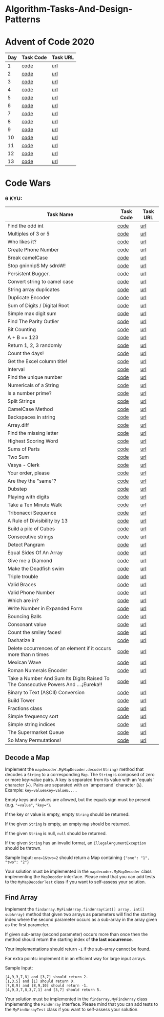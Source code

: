 # Algorithm-Tasks-And-Design-Patterns


# Advent of Code 2020

| Day | Task Code                                                                                                                                                  | Task URL                                    |
|-----|------------------------------------------------------------------------------------------------------------------------------------------------------------|---------------------------------------------|
| 1   | [code](https://github.com/rmaduzia/Algorithm-Tasks-And-Design-Patterns/blob/master/src/main/java/algorithms/adventOfCode/Advent2020/AdventDay2020_1.java)  | [url](https://adventofcode.com/2020/day/1)  |
| 2   | [code](https://github.com/rmaduzia/Algorithm-Tasks-And-Design-Patterns/blob/master/src/main/java/algorithms/adventOfCode/Advent2020/AdventDay2020_2.java)  | [url](https://adventofcode.com/2020/day/2)  |
| 3   | [code](https://github.com/rmaduzia/Algorithm-Tasks-And-Design-Patterns/blob/master/src/main/java/algorithms/adventOfCode/Advent2020/AdventDay2020_3.java)  | [url](https://adventofcode.com/2020/day/3)  |
| 4   | [code](https://github.com/rmaduzia/Algorithm-Tasks-And-Design-Patterns/blob/master/src/main/java/algorithms/adventOfCode/Advent2020/AdventDay2020_4.java)  | [url](https://adventofcode.com/2020/day/4)  |
| 5   | [code](https://github.com/rmaduzia/Algorithm-Tasks-And-Design-Patterns/blob/master/src/main/java/algorithms/adventOfCode/Advent2020/AdventDay2020_5.java)  | [url](https://adventofcode.com/2020/day/5)  |
| 6   | [code](https://github.com/rmaduzia/Algorithm-Tasks-And-Design-Patterns/blob/master/src/main/java/algorithms/adventOfCode/Advent2020/AdventDay2020_6.java)  | [url](https://adventofcode.com/2020/day/6)  |
| 7   | [code](https://github.com/rmaduzia/Algorithm-Tasks-And-Design-Patterns/blob/master/src/main/java/algorithms/adventOfCode/Advent2020/AdventDay2020_7.java)  | [url](https://adventofcode.com/2020/day/7)  |
| 8   | [code](https://github.com/rmaduzia/Algorithm-Tasks-And-Design-Patterns/blob/master/src/main/java/algorithms/adventOfCode/Advent2020/AdventDay2020_8.java)  | [url](https://adventofcode.com/2020/day/8)  |
| 9   | [code](https://github.com/rmaduzia/Algorithm-Tasks-And-Design-Patterns/blob/master/src/main/java/algorithms/adventOfCode/Advent2020/AdventDay2020_9.java)  | [url](https://adventofcode.com/2020/day/9)  |
| 10  | [code](https://github.com/rmaduzia/Algorithm-Tasks-And-Design-Patterns/blob/master/src/main/java/algorithms/adventOfCode/Advent2020/AdventDay2020_10.java) | [url](https://adventofcode.com/2020/day/10) |
| 11  | [code](https://github.com/rmaduzia/Algorithm-Tasks-And-Design-Patterns/blob/master/src/main/java/algorithms/adventOfCode/Advent2020/AdventDay2020_11.java) | [url](https://adventofcode.com/2020/day/11) |
| 12  | [code](https://github.com/rmaduzia/Algorithm-Tasks-And-Design-Patterns/blob/master/src/main/java/algorithms/adventOfCode/Advent2020/AdventDay2020_12.java) | [url](https://adventofcode.com/2020/day/12) |
| 13  | [code](https://github.com/rmaduzia/Algorithm-Tasks-And-Design-Patterns/blob/master/src/main/java/algorithms/adventOfCode/Advent2020/AdventDay2020_13.java) | [url](https://adventofcode.com/2020/day/13) |




# Code Wars

### 6 KYU:

| Task Name                     | Task Code                                                                                                                                                   | Task URL                                                     |
|-------------------------------|-------------------------------------------------------------------------------------------------------------------------------------------------------------| ------------------------------------------------------------ |
| Find the odd int              | [code](https://github.com/rmaduzia/Algorithm-Tasks-And-Design-Patterns/blob/master/src/main/java/algorithms/codewars/SixKyu/FindTheOddInt.java)             | [url](https://www.codewars.com/kata/54da5a58ea159efa38000836) |
| Multiples of 3 or 5           | [code](https://github.com/rmaduzia/Algorithm-Tasks-And-Design-Patterns/blob/master/src/main/java/algorithms/codewars/SixKyu/MultiplesOf3Or5.java)           | [url](https://www.codewars.com/kata/514b92a657cdc65150000006) |
| Who likes it?                 | [code](https://github.com/rmaduzia/Algorithm-Tasks-And-Design-Patterns/blob/master/src/main/java/algorithms/codewars/SixKyu/WhoLikesIt.java)                | [url](https://www.codewars.com/kata/5266876b8f4bf2da9b000362) |
| Create Phone Number           | [code](https://github.com/rmaduzia/Algorithm-Tasks-And-Design-Patterns/blob/master/src/main/java/algorithms/codewars/SixKyu/CreatePhoneNumber.java)         | [url](https://www.codewars.com/kata/525f50e3b73515a6db000b83) |
| Break camelCase               | [code](https://github.com/rmaduzia/Algorithm-Tasks-And-Design-Patterns/blob/master/src/main/java/algorithms/codewars/SixKyu/BreakCamelCase.java)            | [url](https://www.codewars.com/kata/5208f99aee097e6552000148) |
| Stop gninnipS My sdroW!       | [code](https://github.com/rmaduzia/Algorithm-Tasks-And-Design-Patterns/blob/master/src/main/java/algorithms/codewars/SixKyu/StopGninnipSMySdroW.java)       | [url](https://www.codewars.com/kata/5264d2b162488dc400000001) |
| Persistent Bugger.            | [code](https://github.com/rmaduzia/Algorithm-Tasks-And-Design-Patterns/blob/master/src/main/java/algorithms/codewars/SixKyu/PersistentBugger.java)          | [url](https://www.codewars.com/kata/55bf01e5a717a0d57e0000ec) |
| Convert string to camel case  | [code](https://github.com/rmaduzia/Algorithm-Tasks-And-Design-Patterns/blob/master/src/main/java/algorithms/codewars/SixKyu/ConvertStringToCamelCase.java)  | [url](https://www.codewars.com/kata/517abf86da9663f1d2000003) |
| String array duplicates       | [code](https://github.com/rmaduzia/Algorithm-Tasks-And-Design-Patterns/blob/master/src/main/java/algorithms/codewars/SixKyu/StringArrayDuplicates.java)     | [url](https://www.codewars.com/kata/59f08f89a5e129c543000069) |
| Duplicate Encoder             | [code](https://github.com/rmaduzia/Algorithm-Tasks-And-Design-Patterns/blob/master/src/main/java/algorithms/codewars/SixKyu/DuplicateEncoder.java)          | [url](https://www.codewars.com/kata/54b42f9314d9229fd6000d9c) |
| Sum of Digits / Digital Root  | [code](https://github.com/rmaduzia/Algorithm-Tasks-And-Design-Patterns/blob/master/src/main/java/algorithms/codewars/SixKyu/SumOfDigitsDigitalRoot.java)    | [url](https://www.codewars.com/kata/541c8630095125aba6000c00) |
| Simple max digit sum          | [code](https://github.com/rmaduzia/Algorithm-Tasks-And-Design-Patterns/blob/master/src/main/java/algorithms/codewars/SixKyu/SimpleMaxDigitSum.java)         | [url](https://www.codewars.com/kata/5b162ed4c8c47ea2f5000023) |
| Find The Parity Outlier       | [code](https://github.com/rmaduzia/Algorithm-Tasks-And-Design-Patterns/blob/master/src/main/java/algorithms/codewars/SixKyu/FindTheParityOutlier.java)      | [url](https://www.codewars.com/kata/5526fc09a1bbd946250002dc) |
| Bit Counting                  | [code](https://github.com/rmaduzia/Algorithm-Tasks-And-Design-Patterns/blob/master/src/main/java/algorithms/codewars/SixKyu/BitCounting.java)               | [url](https://www.codewars.com/kata/526571aae218b8ee490006f4) |
| A + B == 123                  | [code](https://github.com/rmaduzia/Algorithm-Tasks-And-Design-Patterns/blob/master/src/main/java/algorithms/codewars/SixKyu/Dinglemouse.java)               | [url](https://www.codewars.com/kata/5966a52ab4f24db1800000cc) |
| Return 1, 2, 3 randomly       | [code](https://github.com/rmaduzia/Algorithm-Tasks-And-Design-Patterns/blob/master/src/main/java/algorithms/codewars/SixKyu/Return123Randomly.java)         | [url](https://www.codewars.com/kata/593e84f16e836ca9a9000054) |
| Count the days!               | [code](https://github.com/rmaduzia/Algorithm-Tasks-And-Design-Patterns/blob/master/src/main/java/algorithms/codewars/SixKyu/CountTheDays.java)              | [url](https://www.codewars.com/kata/5837fd7d44ff282acd000157) |
| Get the Excel column title!   | [code](https://github.com/rmaduzia/Algorithm-Tasks-And-Design-Patterns/blob/master/src/main/java/algorithms/codewars/SixKyu/GetExcelColumnTitle.java)       | [url](https://www.codewars.com/kata/56d082c24f60457198000e77) |
| Interval                      | [code](https://github.com/rmaduzia/Algorithm-Tasks-And-Design-Patterns/blob/master/src/main/java/algorithms/codewars/SixKyu/Interval.java)                  | [url](https://www.codewars.com/kata/5948117018e96c934e000196) |
| Find the unique number        | [code](https://github.com/rmaduzia/Algorithm-Tasks-And-Design-Patterns/blob/master/src/main/java/algorithms/codewars/SixKyu/FindTheUniqueNumber.java)       | [url](https://www.codewars.com/kata/585d7d5adb20cf33cb000235) |
| Numericals of a String        | [code](https://github.com/rmaduzia/Algorithm-Tasks-And-Design-Patterns/blob/master/src/main/java/algorithms/codewars/SixKyu/NumericalsOfAString.java)       | [url](https://www.codewars.com/kata/5b4070144d7d8bbfe7000001) |
| Is a number prime?            | [code](https://github.com/rmaduzia/Algorithm-Tasks-And-Design-Patterns/blob/master/src/main/java/algorithms/codewars/SixKyu/IsANumberPrime.java)            | [url](https://www.codewars.com/kata/5262119038c0985a5b00029f) |
| Split Strings                 | [code](https://github.com/rmaduzia/Algorithm-Tasks-And-Design-Patterns/blob/master/src/main/java/algorithms/codewars/SixKyu/SplitStrings.java)              | [url](https://www.codewars.com/kata/515de9ae9dcfc28eb6000001) |
| CamelCase Method              | [code](https://github.com/rmaduzia/Algorithm-Tasks-And-Design-Patterns/blob/master/src/main/java/algorithms/codewars/SixKyu/CamelCaseMethod.java)           | [url](https://www.codewars.com/kata/587731fda577b3d1b0001196) |
| Backspaces in string          | [code](https://github.com/rmaduzia/Algorithm-Tasks-And-Design-Patterns/blob/master/src/main/java/algorithms/codewars/SixKyu/BackspacesInString.java)        | [url](https://www.codewars.com/kata/5727bb0fe81185ae62000ae3) |
| Array.diff                    | [code](https://github.com/rmaduzia/Algorithm-Tasks-And-Design-Patterns/blob/master/src/main/java/algorithms/codewars/SixKyu/ArrayDiff.java)                 | [url](https://www.codewars.com/kata/523f5d21c841566fde000009) |
| Find the missing letter       | [code](https://github.com/rmaduzia/Algorithm-Tasks-And-Design-Patterns/blob/master/src/main/java/algorithms/codewars/SixKyu/FindTheMissingLetter.java)      | [url](https://www.codewars.com/kata/5839edaa6754d6fec10000a2) |
| Highest Scoring Word          | [code](https://github.com/rmaduzia/Algorithm-Tasks-And-Design-Patterns/blob/master/src/main/java/algorithms/codewars/SixKyu/HighestScoringWord.java)        | [url](https://www.codewars.com/kata/57eb8fcdf670e99d9b000272) |
| Sums of Parts                 | [code](https://github.com/rmaduzia/Algorithm-Tasks-And-Design-Patterns/blob/master/src/main/java/algorithms/codewars/SixKyu/SumsOfParts.java)               | [url](https://www.codewars.com/kata/5ce399e0047a45001c853c2b) |
| Two Sum                       | [code](https://github.com/rmaduzia/Algorithm-Tasks-And-Design-Patterns/blob/master/src/main/java/algorithms/codewars/SixKyu/TwoSum.java)                    | [url](https://www.codewars.com/kata/52c31f8e6605bcc646000082) |
| Vasya - Clerk                 | [code](https://github.com/rmaduzia/Algorithm-Tasks-And-Design-Patterns/blob/master/src/main/java/algorithms/codewars/SixKyu/VasyaClerk.java)                | [url](https://www.codewars.com/kata/555615a77ebc7c2c8a0000b8) |
| Your order, please            | [code](https://github.com/rmaduzia/Algorithm-Tasks-And-Design-Patterns/blob/master/src/main/java/algorithms/codewars/SixKyu/YourOrderPlease.java)           | [url](https://www.codewars.com/kata/55c45be3b2079eccff00010f) |
| Are they the "same"?          | [code](https://github.com/rmaduzia/Algorithm-Tasks-And-Design-Patterns/blob/master/src/main/java/algorithms/codewars/SixKyu/AreTheyTheSame.java)            | [url](https://www.codewars.com/kata/550498447451fbbd7600041c) |
| Dubstep                       | [code](https://github.com/rmaduzia/Algorithm-Tasks-And-Design-Patterns/blob/master/src/main/java/algorithms/codewars/SixKyu/Dubstep.java)                   | [url](https://www.codewars.com/kata/551dc350bf4e526099000ae5) |
| Playing with digits           | [code](https://github.com/rmaduzia/Algorithm-Tasks-And-Design-Patterns/blob/master/src/main/java/algorithms/codewars/SixKyu/PlayingWithDigits.java)         | [url](https://www.codewars.com/kata/5552101f47fc5178b1000050) |
| Take a Ten Minute Walk        | [code](https://github.com/rmaduzia/Algorithm-Tasks-And-Design-Patterns/blob/master/src/main/java/algorithms/codewars/SixKyu/TakeATenMinuteWalk.java)        | [url](https://www.codewars.com/kata/54da539698b8a2ad76000228) |
| Tribonacci Sequence           | [code](https://github.com/rmaduzia/Algorithm-Tasks-And-Design-Patterns/blob/master/src/main/java/algorithms/codewars/SixKyu/TakeATenMinuteWalk.java)        | [url](https://www.codewars.com/kata/556deca17c58da83c00002db) |
| A Rule of Divisibility by 13  | [code](https://github.com/rmaduzia/Algorithm-Tasks-And-Design-Patterns/blob/master/src/main/java/algorithms/codewars/SixKyu/ARuleOfDivisibilityBy13.java)   | [url](https://www.codewars.com/kata/564057bc348c7200bd0000ff) |
| Build a pile of Cubes         | [code](https://github.com/rmaduzia/Algorithm-Tasks-And-Design-Patterns/blob/master/src/main/java/algorithms/codewars/SixKyu/BuildAPileOfCubes.java)         | [url](https://www.codewars.com/kata/5592e3bd57b64d00f3000047) |
| Consecutive strings           | [code](https://github.com/rmaduzia/Algorithm-Tasks-And-Design-Patterns/blob/master/src/main/java/algorithms/codewars/SixKyu/ConsecutiveStrings.java)        | [url](https://www.codewars.com/kata/56a5d994ac971f1ac500003e) |
| Detect Pangram                | [code](https://github.com/rmaduzia/Algorithm-Tasks-And-Design-Patterns/blob/master/src/main/java/algorithms/codewars/SixKyu/DetectPangram.java)             | [url](https://www.codewars.com/kata/545cedaa9943f7fe7b000048) |
| Equal Sides Of An Array       | [code](https://github.com/rmaduzia/Algorithm-Tasks-And-Design-Patterns/blob/master/src/main/java/algorithms/codewars/SixKyu/EqualSidesOfAnArray.java)       | [url](https://www.codewars.com/kata/5679aa472b8f57fb8c000047) |
| Give me a Diamond             | [code](https://github.com/rmaduzia/Algorithm-Tasks-And-Design-Patterns/blob/master/src/main/java/algorithms/codewars/SixKyu/GiveMeADiamond.java)            | [url](https://www.codewars.com/kata/5503013e34137eeeaa001648) |
| Make the Deadfish swim        | [code](https://github.com/rmaduzia/Algorithm-Tasks-And-Design-Patterns/blob/master/src/main/java/algorithms/codewars/SixKyu/MakeTheDeadfishSwim.java)       | [url](https://www.codewars.com/kata/51e0007c1f9378fa810002a9) |
| Triple trouble                | [code](https://github.com/rmaduzia/Algorithm-Tasks-And-Design-Patterns/blob/master/src/main/java/algorithms/codewars/SixKyu/TripleTrouble.java)             | [url](https://www.codewars.com/kata/55d5434f269c0c3f1b000058) |
| Valid Braces                  | [code](https://github.com/rmaduzia/Algorithm-Tasks-And-Design-Patterns/blob/master/src/main/java/algorithms/codewars/SixKyu/ValidBraces.java)               | [url](https://www.codewars.com/kata/5277c8a221e209d3f6000b56) |
| Valid Phone Number            | [code](https://github.com/rmaduzia/Algorithm-Tasks-And-Design-Patterns/blob/master/src/main/java/algorithms/codewars/SixKyu/ValidPhoneNumber.java)          | [url](https://www.codewars.com/kata/525f47c79f2f25a4db000025) | 
| Which are in?                 | [code](https://github.com/rmaduzia/Algorithm-Tasks-And-Design-Patterns/blob/master/src/main/java/algorithms/codewars/SixKyu/WhichAreIn.java)                | [url](https://www.codewars.com/kata/550554fd08b86f84fe000a58) |
| Write Number in Expanded Form | [code](https://github.com/rmaduzia/Algorithm-Tasks-And-Design-Patterns/blob/master/src/main/java/algorithms/codewars/SixKyu/WriteNumberInExpandedForm.java) | [url](https://www.codewars.com/kata/5842df8ccbd22792a4000245) |
| Bouncing Balls                | [code](https://github.com/rmaduzia/Algorithm-Tasks-And-Design-Patterns/blob/master/src/main/java/algorithms/codewars/SixKyu/BouncingBalls.java)             | [url](https://www.codewars.com/kata/5544c7a5cb454edb3c000047) |
| Consonant value               | [code](https://github.com/rmaduzia/Algorithm-Tasks-And-Design-Patterns/blob/master/src/main/java/algorithms/codewars/SixKyu/ConsonantValue.java)            | [url](https://www.codewars.com/kata/59c633e7dcc4053512000073) |
| Count the smiley faces! | [code](https://github.com/rmaduzia/Algorithm-Tasks-And-Design-Patterns/blob/master/src/main/java/algorithms/codewars/SixKyu/CountTheSmileyFaces.java) | [url](https://www.codewars.com/kata/583203e6eb35d7980400002a) |
| Dashatize it | [code](https://github.com/rmaduzia/Algorithm-Tasks-And-Design-Patterns/blob/master/src/main/java/algorithms/codewars/SixKyu/DashatizeIt.java) | [url](https://www.codewars.com/kata/58223370aef9fc03fd000071) |
| Delete occurrences of an element if it occurs more than n times | [code](https://github.com/rmaduzia/Algorithm-Tasks-And-Design-Patterns/blob/master/src/main/java/algorithms/codewars/SixKyu/DeleteOccurrencesOfAnElementIfItOccursMoreThanNTimes.java) | [url](https://www.codewars.com/kata/554ca54ffa7d91b236000023) |
| Mexican Wave | [code](https://github.com/rmaduzia/Algorithm-Tasks-And-Design-Patterns/blob/master/src/main/java/algorithms/codewars/SixKyu/MexicanWave.java) | [url](https://www.codewars.com/kata/58f5c63f1e26ecda7e000029) |
| Roman Numerals Encoder | [code](https://github.com/rmaduzia/Algorithm-Tasks-And-Design-Patterns/blob/master/src/main/java/algorithms/codewars/SixKyu/RomanNumeralsEncoder.java) | [url](https://www.codewars.com/kata/51b62bf6a9c58071c600001b) |
| Take a Number And Sum Its Digits Raised To The Consecutive Powers And ....¡Eureka!! | [code](https://github.com/rmaduzia/Algorithm-Tasks-And-Design-Patterns/blob/master/src/main/java/algorithms/codewars/SixKyu/TakeANumberAndSumItsDigitsRaisedToTheConsecutivePowersAndEureka.java) | [url](https://www.codewars.com/kata/5626b561280a42ecc50000d1) |
| Binary to Text (ASCII) Conversion | [code](https://github.com/rmaduzia/Algorithm-Tasks-And-Design-Patterns/blob/master/src/main/java/algorithms/codewars/SixKyu/BinaryToTextASCIIConversion.java) | [url](https://www.codewars.com/kata/5583d268479559400d000064) |
| Build Tower | [code](https://github.com/rmaduzia/Algorithm-Tasks-And-Design-Patterns/blob/master/src/main/java/algorithms/codewars/SixKyu/BuildTower.java) | [url](https://www.codewars.com/kata/576757b1df89ecf5bd00073b) |
| Fractions class | [code](https://github.com/rmaduzia/Algorithm-Tasks-And-Design-Patterns/blob/master/src/main/java/algorithms/codewars/SixKyu/FractionsClass.java) | [url](https://www.codewars.com/kata/572bbd7c72a38bd878000a73) |
| Simple frequency sort | [code](https://github.com/rmaduzia/Algorithm-Tasks-And-Design-Patterns/blob/master/src/main/java/algorithms/codewars/SixKyu/SimpleFrequencySort.java) | [url](https://www.codewars.com/kata/5a8d2bf60025e9163c0000bc) |
| Simple string indices | [code](https://github.com/rmaduzia/Algorithm-Tasks-And-Design-Patterns/blob/master/src/main/java/algorithms/codewars/SixKyu/SimpleStringIndices.java) | [url](https://www.codewars.com/kata/5a24254fe1ce0ec2eb000078) |
| The Supermarket Queue | [code](https://github.com/rmaduzia/Algorithm-Tasks-And-Design-Patterns/blob/master/src/main/java/algorithms/codewars/SixKyu/TheSupermarketQueue.java) | [url](https://www.codewars.com/kata/57b06f90e298a7b53d000a86) |
| So Many Permutations! | [code](https://github.com/rmaduzia/Algorithm-Tasks-And-Design-Patterns/blob/master/src/main/java/algorithms/codewars/FourKyu/Permutations.java) | [url](https://www.codewars.com/kata/5254ca2719453dcc0b00027d) |



## Decode a Map 

Implement the `mapdecoder.MyMapDecoder.decode(String)` method that decodes a `String` to a corresponding `Map`.
The `String` is composed of zero or more key-value pairs. A key is separated from its value with an 'equals' character (`=`). Pairs are separated with an 'ampersand' character (`&`). 
Example: `key=value&key=value&....`

Empty keys and values are allowed, but the equals sign must be present (e.g. `"=value"`, `"key="`).

If the key or value is empty, empty `String` should be returned.

If the given `String` is empty, an empty `Map` should be returned.

If the given `String` is null, `null` should be returned.

If the given `String` has an invalid format, an `IllegalArgumentException` should be thrown.

Sample Input: `one=1&two=2`
should return a Map containing `{"one": "1", "two": "2"}`

Your solution must be implemented in the `mapdecoder.MyMapDecoder` class implementing the `MapDecoder` interface.
Please mind that you can add tests to the `MyMapDecoderTest` class if you want to self-assess your solution.





## Find Array 

Implement the `findarray.MyFindArray.findArray(int[] array, int[] subArray)` method that given two arrays as parameters will find the starting index where the second parameter occurs as a sub-array in the array given as the first parameter.

If given sub-array (second parameter) occurs more than once then the method should return the starting index of **the last occurrence**.

Your implementations should return `-1` if the sub-array cannot be found.

For extra points: implement it in an efficient way for large input arrays.

Sample Input:

```
[4,9,3,7,8] and [3,7] should return 2.
[1,3,5] and [1] should return 0.
[7,8,9] and [8,9,10] should return -1.
[4,9,3,7,8,3,7,1] and [3,7] should return 5.
```

Your solution must be implemented in the `findarray.MyFindArray` class implementing the `FindArray` interface.
Please mind that you can add tests to the `MyFindArrayTest` class if you want to self-assess your solution.
